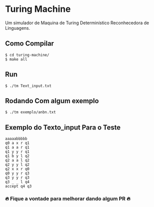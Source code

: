 # Turing Machine

Um simulador de Maquina de Turing Determinístico Reconhecedora de Linguagens.

## Como Compilar
```
$ cd turing-machine/
$ make all
```
## Run
```
$ ./tm Text_input.txt
```
## Rodando Com algum exemplo
```
$ ./tm exemplo/anbn.txt
```

## Exemplo do Texto_input Para o Teste
```
aaaaabbbbb
q0 a x r q1
q1 a a r q1
q1 y y r q1
q1 b y l q2
q2 a a l q2
q2 y y l q2
q2 x x r q0
q0 y y r q3
q3 y y r q3
q3 _ _ l q4
accept q4 q3
```

### 🔥 Fique a vontade para melhorar dando algum PR 🔥